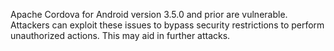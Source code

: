 
Apache Cordova for Android version 3.5.0 and prior are vulnerable.
Attackers can exploit these issues to bypass security restrictions to
perform unauthorized actions. This may aid in further attacks.
